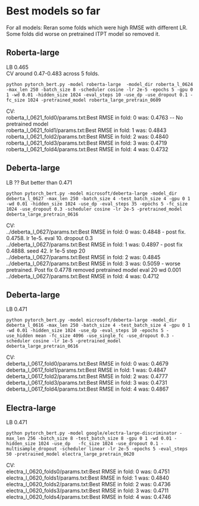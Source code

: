 # Best models so far

For all models:  Reran some folds which were high RMSE with different LR. Some folds did worse on pretrained ITPT model so removed it. 

## Roberta-large
LB 0.465 <br>
CV around 0.47-0.483 across 5 folds.

`python pytorch_bert.py -model roberta-large  -model_dir roberta_l_0624 -max_len 250 -batch_size 8 -scheduler cosine -lr 2e-5 -epochs 5 -gpu 0 1 -wd 0.01 -hidden_size 1024 -eval_steps 10 -use_dp -use_dropout 0.1 -fc_size 1024 -pretrained_model roberta_large_pretrain_0609`


CV: <br>
roberta_l_0621_fold0/params.txt:Best RMSE in fold: 0 was: 0.4763 -- No pretrained model <br>
roberta_l_0621_fold1/params.txt:Best RMSE in fold: 1 was: 0.4843 <br>
roberta_l_0621_fold2/params.txt:Best RMSE in fold: 2 was: 0.4840 <br>
roberta_l_0621_fold3/params.txt:Best RMSE in fold: 3 was: 0.4719 <br>
roberta_l_0621_fold4/params.txt:Best RMSE in fold: 4 was: 0.4732 <br>



## Deberta-large
LB  ?? But better than 0.471

`python pytorch_bert.py -model microsoft/deberta-large -model_dir deberta_l_0627 -max_len 250 -batch_size 4 -test_batch_size 4 -gpu 0 1 -wd 0.01 -hidden_size 1024 -use_dp -eval_steps 35 -epochs 5 -fc_size 1024 -use_dropout 0.3 -scheduler cosine -lr 2e-5 -pretrained_model deberta_large_pretrain_0616`

CV: <br>
../deberta_l_0627/params.txt:Best RMSE in fold: 0 was: 0.4848 - post fix. 0.4758. lr 1e-5. eval 10. dropout 0.3 <br>
../deberta_l_0627/params.txt:Best RMSE in fold: 1 was: 0.4897 - post fix 0.4888. seed 42. lr 1e-5 step 20 <br>
../deberta_l_0627/params.txt:Best RMSE in fold: 2 was: 0.4845 <br>
../deberta_l_0627/params.txt:Best RMSE in fold: 3 was: 0.5059 - worse pretrained. Post fix 0.4778 removed pretrained model eval 20 wd 0.001 <br>
../deberta_l_0627/params.txt:Best RMSE in fold: 4 was: 0.4712


## Deberta-large
LB 0.471

`python pytorch_bert.py -model microsoft/deberta-large -model_dir deberta_l_0616 -max_len 250 -batch_size 4 -test_batch_size 4 -gpu 0 1 -wd 0.01 -hidden_size 1024 -use_dp -eval_steps 10 -epochs 5 -use_hidden mean -fc_size 4096 -use_single_fc -use_dropout 0.3 -scheduler cosine -lr 1e-5 -pretrained_model deberta_large_pretrain_0616`

CV: <br>
deberta_l_0617_fold0/params.txt:Best RMSE in fold: 0 was: 0.4679 <br>
deberta_l_0617_fold1/params.txt:Best RMSE in fold: 1 was: 0.4847 <br>
deberta_l_0617_fold2/params.txt:Best RMSE in fold: 2 was: 0.4777 <br>
deberta_l_0617_fold3/params.txt:Best RMSE in fold: 3 was: 0.4731 <br>
deberta_l_0617_fold4/params.txt:Best RMSE in fold: 4 was: 0.4867 <br>

## Electra-large
LB 0.471

`python pytorch_bert.py -model google/electra-large-discriminator -max_len 256 -batch_size 8 -test_batch_size 8 -gpu 0 1 -wd 0.01 -hidden_size 1024 -use_dp   -fc_size 1024 -use_dropout 0.1 -multisample_dropout -scheduler linear -lr 2e-5 -epochs 5 -eval_steps 50 -pretrained_model electra_large_pretrain_0620`


CV:  <br>
electra_l_0620_folds0/params.txt:Best RMSE in fold: 0 was: 0.4751 <br>
electra_l_0620_folds1/params.txt:Best RMSE in fold: 1 was: 0.4840 <br>
electra_l_0620_folds2/params.txt:Best RMSE in fold: 2 was: 0.4736 <br>
electra_l_0620_folds3/params.txt:Best RMSE in fold: 3 was: 0.4711 <br>
electra_l_0620_folds4/params.txt:Best RMSE in fold: 4 was: 0.4746 <br>
